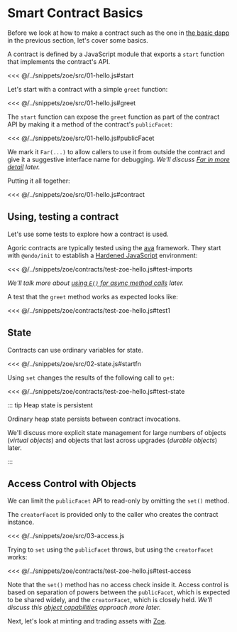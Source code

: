 # Smart Contract Basics

Before we look at how to make a contract such as the one in [the
basic dapp](./) in the previous section, let's cover some basics.

A contract is defined by a JavaScript module that exports a `start` function
that implements the contract's API.

<<< @/../snippets/zoe/src/01-hello.js#start

Let's start with a contract with a simple `greet` function:

<<< @/../snippets/zoe/src/01-hello.js#greet

The `start` function can expose the `greet` function
as part of the contract API by making it
a method of the contract's `publicFacet`:

<<< @/../snippets/zoe/src/01-hello.js#publicFacet

We mark it `Far(...)` to allow callers to use it from outside the contract
and give it a suggestive interface name for debugging.
_We'll discuss [Far in more detail](../js-programming/far) later._

Putting it all together:

<<< @/../snippets/zoe/src/01-hello.js#contract

## Using, testing a contract

Let's use some tests to explore how a contract is used.

Agoric contracts are typically tested
using the [ava](https://github.com/avajs/ava) framework.
They start with `@endo/init` to establish a [Hardened JavaScript](../js-programming/hardened-js) environment:

<<< @/../snippets/zoe/contracts/test-zoe-hello.js#test-imports

_We'll talk more about [using `E()` for async method calls](../js-programming/eventual-send) later._

A test that the `greet` method works as expected looks like:

<<< @/../snippets/zoe/contracts/test-zoe-hello.js#test1

## State

Contracts can use ordinary variables for state.

<<< @/../snippets/zoe/src/02-state.js#startfn

Using `set` changes the results of the following call to `get`:

<<< @/../snippets/zoe/contracts/test-zoe-hello.js#test-state

::: tip Heap state is persistent

Ordinary heap state persists between contract invocations.

We'll discuss more explicit state management for
large numbers of objects (_virtual objects_) and
objects that last across upgrades (_durable objects_) later.

:::

## Access Control with Objects

We can limit the `publicFacet` API to read-only by omitting the `set()` method.

The `creatorFacet` is provided only to the caller who creates the contract instance.

<<< @/../snippets/zoe/src/03-access.js

Trying to `set` using the `publicFacet` throws, but
using the `creatorFacet` works:

<<< @/../snippets/zoe/contracts/test-zoe-hello.js#test-access

Note that the `set()` method has no access check inside it.
Access control is based on separation of powers between
the `publicFacet`, which is expected to be shared widely,
and the `creatorFacet`, which is closely held.
_We'll discuss this [object capabilities](../js-programming/hardened-js#object-capabilities-ocaps) approach more later._

Next, let's look at minting and trading assets with [Zoe](../zoe/).
